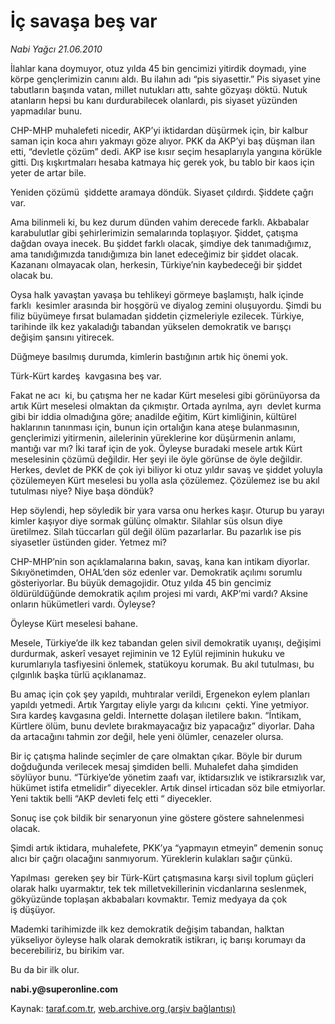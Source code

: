 # İç savaşa beş var 

*Nabi Yağcı 21.06.2010*

<div class="yazi">
<p>İlahlar kana doymuyor, otuz yılda 45 bin gencimizi yitirdik doymadı, yine körpe gençlerimizin canını aldı. Bu ilahın adı “pis siyasettir.” Pis siyaset yine tabutların başında vatan, millet nutukları attı, sahte gözyaşı döktü. Nutuk atanların hepsi bu kanı durdurabilecek olanlardı, pis siyaset yüzünden yapmadılar bunu.</p>
<p>CHP-MHP muhalefeti nicedir, AKP’yi iktidardan düşürmek için, bir kalbur saman için koca ahırı yakmayı göze alıyor. PKK da AKP’yi baş düşman ilan etti, “devletle çözüm” dedi. AKP ise kısır seçim hesaplarıyla yangına körükle gitti. Dış kışkırtmaları hesaba katmaya hiç gerek yok, bu tablo bir kaos için yeter de artar bile.</p>
<p>Yeniden çözümü  şiddette aramaya döndük. Siyaset çıldırdı. Şiddete çağrı var.</p>
<p>Ama bilinmeli ki, bu kez durum dünden vahim derecede farklı. Akbabalar karabulutlar gibi şehirlerimizin semalarında toplaşıyor. Şiddet, çatışma dağdan ovaya inecek. Bu şiddet farklı olacak, şimdiye dek tanımadığımız, ama tanıdığımızda tanıdığımıza bin lanet edeceğimiz bir şiddet olacak. Kazananı olmayacak olan, herkesin, Türkiye’nin kaybedeceği bir şiddet olacak bu.</p>
<p>Oysa halk yavaştan yavaşa bu tehlikeyi görmeye başlamıştı, halk içinde farklı  kesimler arasında bir hoşgörü ve diyalog zemini oluşuyordu. Şimdi bu filiz büyümeye fırsat bulamadan şiddetin çizmeleriyle ezilecek. Türkiye, tarihinde ilk kez yakaladığı tabandan yükselen demokratik ve barışçı değişim şansını yitirecek.</p>
<p>Düğmeye basılmış durumda, kimlerin bastığının artık hiç önemi yok.</p>
<p>Türk-Kürt kardeş  kavgasına beş var.</p>
<p>Fakat ne acı  ki, bu çatışma her ne kadar Kürt meselesi gibi görünüyorsa da artık Kürt meselesi olmaktan da çıkmıştır. Ortada ayrılma, ayrı  devlet kurma gibi bir iddia olmadığına göre; anadilde eğitim, Kürt kimliğinin, kültürel haklarının tanınması için, bunun için ortalığın kana ateşe bulanmasının, gençlerimizi yitirmenin, ailelerinin yüreklerine kor düşürmenin anlamı, mantığı var mı? İki taraf için de yok. Öyleyse buradaki mesele artık Kürt meselesinin çözümü değildir. Her şeyi ile öyle görünse de öyle değildir. Herkes, devlet de PKK de çok iyi biliyor ki otuz yıldır savaş ve şiddet yoluyla çözülemeyen Kürt meselesi bu yolla asla çözülemez. Çözülemez ise bu akıl tutulması niye? Niye başa döndük?</p>
<p>Hep söylendi, hep söyledik bir yara varsa onu herkes kaşır. Oturup bu yarayı kimler kaşıyor diye sormak gülünç olmaktır. Silahlar süs olsun diye üretilmez. Silah tüccarları gül değil ölüm pazarlarlar. Bu pazarlık ise pis siyasetler üstünden gider. Yetmez mi?</p>
<p>CHP-MHP’nin son açıklamalarına bakın, savaş, kana kan intikam diyorlar. Sıkıyönetimden, OHAL’den söz edenler var. Demokratik açılımı sorumlu gösteriyorlar. Bu büyük demagojidir. Otuz yılda 45 bin gencimiz öldürüldüğünde demokratik açılım projesi mi vardı, AKP’mi vardı? Aksine onların hükümetleri vardı. Öyleyse?</p>
<p>Öyleyse Kürt meselesi bahane.</p>
<p>Mesele, Türkiye’de ilk kez tabandan gelen sivil demokratik uyanışı, değişimi durdurmak, askerî vesayet rejiminin ve 12 Eylül rejiminin hukuku ve kurumlarıyla tasfiyesini önlemek, statükoyu korumak. Bu akıl tutulması, bu çılgınlık başka türlü açıklanamaz.</p>
<p>Bu amaç için çok şey yapıldı, muhtıralar verildi, Ergenekon eylem planları  yapıldı yetmedi. Artık Yargıtay eliyle yargı da kılıcını  çekti. Yine yetmiyor. Sıra kardeş kavgasına geldi. İnternette dolaşan iletilere bakın. “İntikam, Kürtlere ölüm, bunu devlete bırakmayacağız biz yapacağız” diyorlar. Daha da artacağını tahmin zor değil, hele yeni ölümler, cenazeler olursa.</p>
<p>Bir iç çatışma halinde seçimler de çare olmaktan çıkar. Böyle bir durum doğduğunda verilecek mesaj şimdiden belli. Muhalefet daha şimdiden söylüyor bunu. “Türkiye’de yönetim zaafı var, iktidarsızlık ve istikrarsızlık var, hükümet istifa etmelidir” diyecekler. Artık dinsel irticadan söz bile etmiyorlar. Yeni taktik belli “AKP devleti felç etti “ diyecekler.</p>
<p>Sonuç ise çok bildik bir senaryonun yine göstere göstere sahnelenmesi olacak.</p>
<p>Şimdi artık iktidara, muhalefete, PKK’ya “yapmayın etmeyin” demenin sonuç alıcı bir çağrı olacağını sanmıyorum. Yüreklerin kulakları sağır çünkü.</p>
<p>Yapılması  gereken şey bir Türk-Kürt çatışmasına karşı sivil toplum güçleri olarak halkı uyarmaktır, tek tek milletvekillerinin vicdanlarına seslenmek, gökyüzünde toplaşan akbabaları kovmaktır. Temiz medyaya da çok iş düşüyor.</p>
<p>Mademki tarihimizde ilk kez demokratik değişim tabandan, halktan yükseliyor öyleyse halk olarak demokratik istikrarı, iç barışı korumayı da becerebiliriz, bu birikim var.</p>
<p>Bu da bir ilk olur.</p>
<p><b>nabi.y@superonline.com</b></p></div>

Kaynak: [taraf.com.tr](http://www.taraf.com.tr:80/nabi-yagci/makale-ic-savasa-bes-var.htm), [web.archive.org (arşiv bağlantısı)](http://web.archive.org/web/20100624015959/http://www.taraf.com.tr:80/nabi-yagci/makale-ic-savasa-bes-var.htm)
